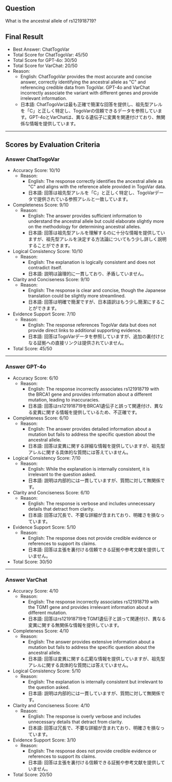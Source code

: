 ## Question

What is the ancestral allele of rs121918719?

## Final Result

- Best Answer: ChatTogoVar
- Total Score for ChatTogoVar: 45/50
- Total Score for GPT-4o: 30/50
- Total Score for VarChat: 20/50
- Reason:
  - English: ChatTogoVar provides the most accurate and concise answer, correctly identifying the ancestral allele as "C" and referencing credible data from TogoVar. GPT-4o and VarChat incorrectly associate the variant with different genes and provide irrelevant information.
  - 日本語: ChatTogoVarは最も正確で簡潔な回答を提供し、祖先型アレルを「C」と正しく特定し、TogoVarの信頼できるデータを参照しています。GPT-4oとVarChatは、異なる遺伝子に変異を関連付けており、無関係な情報を提供しています。

---

## Scores by Evaluation Criteria

### Answer ChatTogoVar
- Accuracy Score: 10/10
  - Reason: 
    - English: The response correctly identifies the ancestral allele as "C" and aligns with the reference allele provided in TogoVar data.
    - 日本語: 回答は祖先型アレルを「C」と正しく特定し、TogoVarデータで提供されている参照アレルと一致しています。
- Completeness Score: 9/10
  - Reason: 
    - English: The answer provides sufficient information to understand the ancestral allele but could elaborate slightly more on the methodology for determining ancestral alleles.
    - 日本語: 回答は祖先型アレルを理解するのに十分な情報を提供していますが、祖先型アレルを決定する方法論についてもう少し詳しく説明することができます。
- Logical Consistency Score: 10/10
  - Reason: 
    - English: The explanation is logically consistent and does not contradict itself.
    - 日本語: 説明は論理的に一貫しており、矛盾していません。
- Clarity and Conciseness Score: 9/10
  - Reason: 
    - English: The response is clear and concise, though the Japanese translation could be slightly more streamlined.
    - 日本語: 回答は明確で簡潔ですが、日本語訳はもう少し簡潔にすることができます。
- Evidence Support Score: 7/10
  - Reason: 
    - English: The response references TogoVar data but does not provide direct links to additional supporting evidence.
    - 日本語: 回答はTogoVarデータを参照していますが、追加の裏付けとなる証拠への直接リンクは提供されていません。
- Total Score: 45/50

---

### Answer GPT-4o
- Accuracy Score: 6/10
  - Reason: 
    - English: The response incorrectly associates rs121918719 with the BRCA1 gene and provides information about a different mutation, leading to inaccuracies.
    - 日本語: 回答はrs121918719をBRCA1遺伝子と誤って関連付け、異なる変異に関する情報を提供しているため、不正確です。
- Completeness Score: 6/10
  - Reason: 
    - English: The answer provides detailed information about a mutation but fails to address the specific question about the ancestral allele.
    - 日本語: 回答は変異に関する詳細な情報を提供していますが、祖先型アレルに関する具体的な質問には答えていません。
- Logical Consistency Score: 7/10
  - Reason: 
    - English: While the explanation is internally consistent, it is irrelevant to the question asked.
    - 日本語: 説明は内部的には一貫していますが、質問に対して無関係です。
- Clarity and Conciseness Score: 6/10
  - Reason: 
    - English: The response is verbose and includes unnecessary details that detract from clarity.
    - 日本語: 回答は冗長で、不要な詳細が含まれており、明確さを損なっています。
- Evidence Support Score: 5/10
  - Reason: 
    - English: The response does not provide credible evidence or references to support its claims.
    - 日本語: 回答は主張を裏付ける信頼できる証拠や参考文献を提供していません。
- Total Score: 30/50

---

### Answer VarChat
- Accuracy Score: 4/10
  - Reason: 
    - English: The response incorrectly associates rs121918719 with the TGM1 gene and provides irrelevant information about a different mutation.
    - 日本語: 回答はrs121918719をTGM1遺伝子と誤って関連付け、異なる変異に関する無関係な情報を提供しています。
- Completeness Score: 4/10
  - Reason: 
    - English: The answer provides extensive information about a mutation but fails to address the specific question about the ancestral allele.
    - 日本語: 回答は変異に関する広範な情報を提供していますが、祖先型アレルに関する具体的な質問には答えていません。
- Logical Consistency Score: 5/10
  - Reason: 
    - English: The explanation is internally consistent but irrelevant to the question asked.
    - 日本語: 説明は内部的には一貫していますが、質問に対して無関係です。
- Clarity and Conciseness Score: 4/10
  - Reason: 
    - English: The response is overly verbose and includes unnecessary details that detract from clarity.
    - 日本語: 回答は冗長で、不要な詳細が含まれており、明確さを損なっています。
- Evidence Support Score: 3/10
  - Reason: 
    - English: The response does not provide credible evidence or references to support its claims.
    - 日本語: 回答は主張を裏付ける信頼できる証拠や参考文献を提供していません。
- Total Score: 20/50